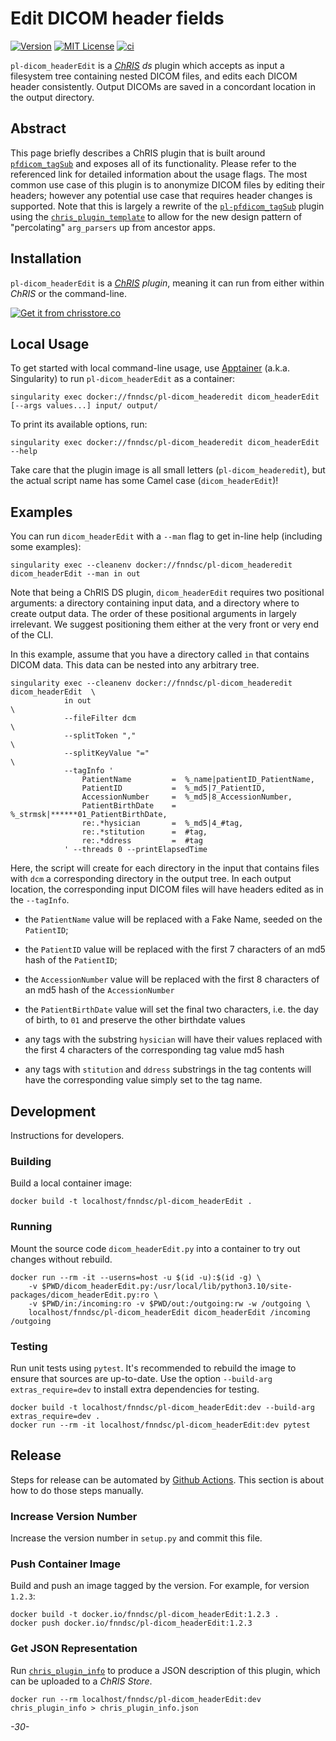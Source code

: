 # Edit DICOM header fields

[![Version](https://img.shields.io/docker/v/fnndsc/pl-dicom_headeredit?sort=semver)](https://hub.docker.com/r/fnndsc/pl-dicom_headerEdit)
[![MIT License](https://img.shields.io/github/license/fnndsc/pl-dicom_headerEdit)](https://github.com/FNNDSC/pl-dicom_headerEdit/blob/main/LICENSE)
[![ci](https://github.com/FNNDSC/pl-dicom_headerEdit/actions/workflows/ci.yml/badge.svg)](https://github.com/FNNDSC/pl-dicom_headerEdit/actions/workflows/ci.yml)

`pl-dicom_headerEdit` is a [_ChRIS_](https://chrisproject.org/) _ds_ plugin which accepts as input a filesystem tree containing nested DICOM files, and edits each DICOM header consistently. Output DICOMs are saved in a concordant location in the output directory.

## Abstract

This page briefly describes a ChRIS plugin that is built around [`pfdicom_tagSub`](https://github.com/FNNDSC/pfdicom_tagSub) and exposes all of its functionality. Please refer to the referenced link for detailed information about the usage flags. The most common use case of this plugin is to anonymize DICOM files by editing their headers; however any potential use case that requires header changes is supported. Note that this is largely a rewrite of the [`pl-pfdicom_tagSub`](https://github.com/FNNDSC/pfdicom_tagSub) plugin using the [`chris_plugin_template`](https://github.com/FNNDSC/python-chrisapp-template) to allow for the new design pattern of "percolating" `arg_parsers` up from ancestor apps.

## Installation

`pl-dicom_headerEdit` is a _[ChRIS](https://chrisproject.org/) plugin_, meaning it can run from either within _ChRIS_ or the command-line.

[![Get it from chrisstore.co](https://ipfs.babymri.org/ipfs/QmaQM9dUAYFjLVn3PpNTrpbKVavvSTxNLE5BocRCW1UoXG/light.png)](https://chrisstore.co/plugin/pl-dicom_headerEdit)

## Local Usage

To get started with local command-line usage, use [Apptainer](https://apptainer.org/)
(a.k.a. Singularity) to run `pl-dicom_headerEdit` as a container:

```shell
singularity exec docker://fnndsc/pl-dicom_headeredit dicom_headerEdit [--args values...] input/ output/
```

To print its available options, run:

```shell
singularity exec docker://fnndsc/pl-dicom_headeredit dicom_headerEdit --help
```

Take care that the plugin image is all small letters (`pl-dicom_headeredit`), but the actual script name has some Camel case (`dicom_headerEdit`)!

## Examples

You can run `dicom_headerEdit` with a `--man` flag to get in-line help (including some examples):

```shell
singularity exec --cleanenv docker://fnndsc/pl-dicom_headeredit dicom_headerEdit --man in out   
```

Note that being a ChRIS DS plugin, `dicom_headerEdit` requires two positional arguments: a directory containing input data, and a directory where to create output data. The order of these positional arguments in largely irrelevant. We suggest positioning them either at the very front or very end of the CLI.

In this example, assume that you have a directory called `in` that contains DICOM data. This data can be nested into any arbitrary tree.

```shell
singularity exec --cleanenv docker://fnndsc/pl-dicom_headeredit dicom_headerEdit  \
            in out                                                                \
            --fileFilter dcm                                                      \
            --splitToken ","                                                      \
            --splitKeyValue "="                                                   \
            --tagInfo '
                PatientName         =  %_name|patientID_PatientName,
                PatientID           =  %_md5|7_PatientID,
                AccessionNumber     =  %_md5|8_AccessionNumber,
                PatientBirthDate    =  %_strmsk|******01_PatientBirthDate,
                re:.*hysician       =  %_md5|4_#tag,
                re:.*stitution      =  #tag,
                re:.*ddress         =  #tag
            ' --threads 0 --printElapsedTime

```

Here, the script will create for each directory in the input that contains files with `dcm` a corresponding directory in the output tree. In each output location, the corresponding input DICOM files will have headers edited as in the `--tagInfo`.

* the ``PatientName`` value will be replaced with a Fake Name, seeded on the ``PatientID``;

* the ``PatientID`` value will be replaced with the first 7 characters of an md5 hash of the ``PatientID``;

* the ``AccessionNumber``  value will be replaced with the first 8 characters of an md5 hash of the `AccessionNumber`

* the ``PatientBirthDate`` value will set the final two characters, i.e. the day of birth, to ``01`` and preserve the other birthdate values

* any tags with the substring ``hysician`` will have their values replaced with the first 4 characters of the corresponding tag value md5 hash

* any tags with ``stitution`` and ``ddress`` substrings in the tag contents will have the corresponding value simply set to the tag name.

## Development

Instructions for developers.

### Building

Build a local container image:

```shell
docker build -t localhost/fnndsc/pl-dicom_headerEdit .
```

### Running

Mount the source code `dicom_headerEdit.py` into a container to try out changes without rebuild.

```shell
docker run --rm -it --userns=host -u $(id -u):$(id -g) \
    -v $PWD/dicom_headerEdit.py:/usr/local/lib/python3.10/site-packages/dicom_headerEdit.py:ro \
    -v $PWD/in:/incoming:ro -v $PWD/out:/outgoing:rw -w /outgoing \
    localhost/fnndsc/pl-dicom_headerEdit dicom_headerEdit /incoming /outgoing
```

### Testing

Run unit tests using `pytest`.
It's recommended to rebuild the image to ensure that sources are up-to-date.
Use the option `--build-arg extras_require=dev` to install extra dependencies for testing.

```shell
docker build -t localhost/fnndsc/pl-dicom_headerEdit:dev --build-arg extras_require=dev .
docker run --rm -it localhost/fnndsc/pl-dicom_headerEdit:dev pytest
```

## Release

Steps for release can be automated by [Github Actions](.github/workflows/ci.yml).
This section is about how to do those steps manually.

### Increase Version Number

Increase the version number in `setup.py` and commit this file.

### Push Container Image

Build and push an image tagged by the version. For example, for version `1.2.3`:

```
docker build -t docker.io/fnndsc/pl-dicom_headerEdit:1.2.3 .
docker push docker.io/fnndsc/pl-dicom_headerEdit:1.2.3
```

### Get JSON Representation

Run [`chris_plugin_info`](https://github.com/FNNDSC/chris_plugin#usage)
to produce a JSON description of this plugin, which can be uploaded to a _ChRIS Store_.

```shell
docker run --rm localhost/fnndsc/pl-dicom_headerEdit:dev chris_plugin_info > chris_plugin_info.json
```

_-30-_

